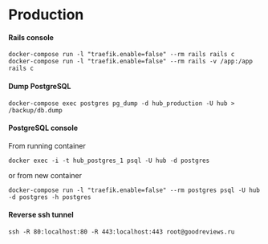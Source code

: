 # Production

#### Rails console

```shell
docker-compose run -l "traefik.enable=false" --rm rails rails c
docker-compose run -l "traefik.enable=false" --rm rails -v /app:/app rails c
```

#### Dump PostgreSQL

```shell
docker-compose exec postgres pg_dump -d hub_production -U hub > /backup/db.dump
```

#### PostgreSQL console

From running container
```shell
docker exec -i -t hub_postgres_1 psql -U hub -d postgres
```
or from new container
```shell
docker-compose run -l "traefik.enable=false" --rm postgres psql -U hub -d postgres -h postgres
```

#### Reverse ssh tunnel

```shell
ssh -R 80:localhost:80 -R 443:localhost:443 root@goodreviews.ru
```